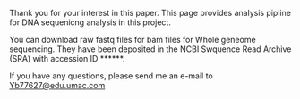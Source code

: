 Thank you for your interest in this paper. This page provides analysis pipline for DNA sequenicng analysis in this project.

You can download raw fastq files for bam files for Whole geneome sequencing. They have been deposited in the NCBI Swquence Read Archive (SRA) with accession ID ******.

If you have any questions, please send me an e-mail to Yb77627@edu.umac.com

